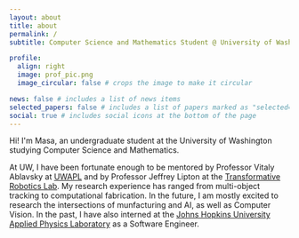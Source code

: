 ```yaml
---
layout: about
title: about
permalink: /
subtitle: Computer Science and Mathematics Student @ University of Washington

profile:
  align: right
  image: prof_pic.png
  image_circular: false # crops the image to make it circular

news: false # includes a list of news items
selected_papers: false # includes a list of papers marked as "selected={true}"
social: true # includes social icons at the bottom of the page
---
```


Hi! I'm Masa, an undergraduate student at the University of Washington studying Computer Science and Mathematics. 

At UW, I have been fortunate enough to be mentored by Professor Vitaly Ablavsky at [UWAPL](https://www.apl.uw.edu/) and by Professor Jeffrey Lipton at the [Transformative Robotics Lab](http://www.transformativeroboticslab.com/). My research experience has ranged from multi-object tracking to computational fabrication. In the future, I am mostly excited to research the intersections of munfacturing and AI, as well as Computer Vision. In the past, I have also interned at the [Johns Hopkins University Applied Physics Laboratory](https://www.jhuapl.edu/) as a Software Engineer. 

<!---
Write your biography here. Tell the world about yourself. Link to your favorite [subreddit](http://reddit.com). You can put a picture in, too. The code is already in, just name your picture `prof_pic.jpg` and put it in the `img/` folder.

Put your address / P.O. box / other info right below your picture. You can also disable any of these elements by editing `profile` property of the YAML header of your `_pages/about.md`. Edit `_bibliography/papers.bib` and Jekyll will render your [publications page](/al-folio/publications/) automatically.

Link to your social media connections, too. This theme is set up to use [Font Awesome icons](https://fontawesome.com/) and [Academicons](https://jpswalsh.github.io/academicons/), like the ones below. Add your Facebook, Twitter, LinkedIn, Google Scholar, or just disable all of them. -->
